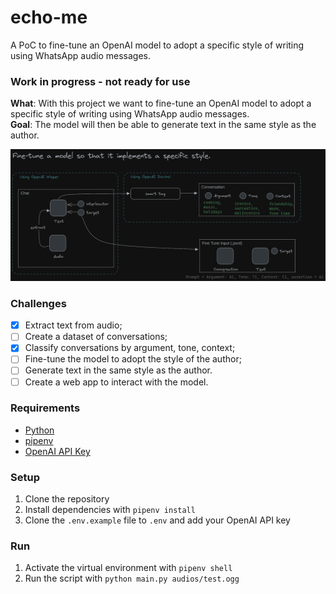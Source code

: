 echo-me
=======

A PoC to fine-tune an OpenAI model to adopt a specific style of writing using WhatsApp audio messages.

### Work in progress - not ready for use
**What**: With this project we want to fine-tune an OpenAI model to adopt a specific style of writing using WhatsApp audio messages.<br/>
**Goal**: The model will then be able to generate text in the same style as the author.<br/>

<img src="https://raw.githubusercontent.com/kedoska/echo-me/master/static/diagram1.png" alt="Diagram 1">

### Challenges
 - [x] Extract text from audio;
 - [ ] Create a dataset of conversations;
 - [x] Classify conversations by argument, tone, context; 
 - [ ] Fine-tune the model to adopt the style of the author;
 - [ ] Generate text in the same style as the author.
 - [ ] Create a web app to interact with the model.

### Requirements

 - [Python](https://www.python.org/downloads/release/python-360/)
 - [pipenv](https://docs.pipenv.org/)
 - [OpenAI API Key](https://openai.com/)

### Setup
 1. Clone the repository
 2. Install dependencies with `pipenv install`
 3. Clone the `.env.example` file to `.env` and add your OpenAI API key

### Run
1. Activate the virtual environment with `pipenv shell`
2. Run the script with `python main.py audios/test.ogg `
